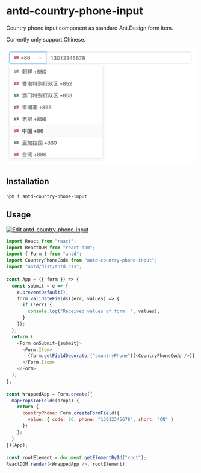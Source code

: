 # antd-country-phone-input

Country phone input component as standard Ant.Design form item.

Currently only support Chinese.

![Preview](asset/screenshot.png)

## Installation

```
npm i antd-country-phone-input
```

## Usage

[![Edit antd-country-phone-input](https://codesandbox.io/static/img/play-codesandbox.svg)](https://codesandbox.io/s/antd-country-phone-input-mtksn?fontsize=14)

```js
import React from "react";
import ReactDOM from "react-dom";
import { Form } from "antd";
import CountryPhoneCode from "antd-country-phone-input";
import "antd/dist/antd.css";

const App = ({ form }) => {
  const submit = e => {
    e.preventDefault();
    form.validateFields((err, values) => {
      if (!err) {
        console.log("Received values of form: ", values);
      }
    });
  };
  return (
    <Form onSubmit={submit}>
      <Form.Item>
        {form.getFieldDecorator("countryPhone")(<CountryPhoneCode />)}
      </Form.Item>
    </Form>
  );
};

const WrappedApp = Form.create({
  mapPropsToFields(props) {
    return {
      countryPhone: Form.createFormField({
        value: { code: 86, phone: "13012345678", short: "CN" }
      })
    };
  }
})(App);

const rootElement = document.getElementById("root");
ReactDOM.render(<WrappedApp />, rootElement);
```
